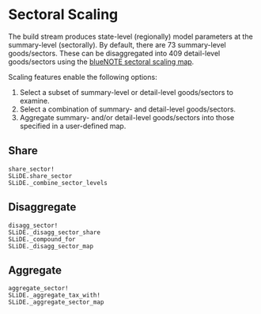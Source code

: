 # Sectoral Scaling

The build stream produces state-level (regionally) model parameters at the summary-level (sectorally).
By default, there are 73 summary-level goods/sectors.
These can be disaggregated into 409 detail-level goods/sectors
using the [blueNOTE sectoral scaling map](https://github.com/NREL/SLiDEData/blob/master/coremaps/scale/sector/bluenote.csv).

Scaling features enable the following options:
1. Select a subset of summary-level or detail-level goods/sectors to examine.
2. Select a combination of summary- and detail-level goods/sectors.
3. Aggregate summary- and/or detail-level goods/sectors into those specified in a user-defined map.

## Share

```@docs
share_sector!
SLiDE.share_sector
SLiDE._combine_sector_levels
```

## Disaggregate

```@docs
disagg_sector!
SLiDE._disagg_sector_share
SLiDE._compound_for
SLiDE._disagg_sector_map
```

## Aggregate

```@docs
aggregate_sector!
SLiDE._aggregate_tax_with!
SLiDE._aggregate_sector_map
```